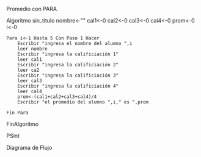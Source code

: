 Promedio con PARA 

Algoritmo sin_titulo
	nombre<-""
	cal1<-0
	cal2<-0
	cal3<-0
	cal4<-0
	prom<-0
	i<-0
	
	Para i<-1 Hasta 5 Con Paso 1 Hacer
		Escribir "ingresa el nombre del alumno ",i
		leer nombre
		Escribir "ingresa la calificiación 1"
		leer cal1
		Escribir "ingresa la calificiación 2"
		leer ca2
		Escribir "ingresa la calificiación 3"
		leer cal3
		Escribir "ingresa la calificiación 4"
		leer cal4
		prom<-(cal1+cal2+cal3+cal4)/4
		Escribir "el promedio del alumno ",i," es ",prom
		
	Fin Para

FinAlgoritmo


PSint 

Diagrama de Flujo 

